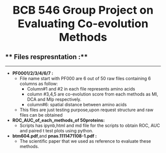 
<div style="text-align:center">
  <h1 style="font-weight:bold; font-size:36px">BCB 546 Group Project on Evaluating Co-evolution Methods</h1>
</div>

 ## ** Files respresntation :**
 ----
* **PF0001/2/3/4/6/7 :** 
  * File name start with PF000 are 6 out of 50 raw files containing 6 columns as follow:
    *  Column#1 and #2 in each file represents amino acids
    *  column #3,4,5 are co-evolution score from each methods as MI, DCA and MIp respectively.
    *  column#6: spatial distance between amino acids
  * This files are just testing purpose,upon request structure and raw files can be obtained
* **ROC_AUC_of_each_methods_of 50proteins:** 
  * Scripts has ipynb,html and md file for the scripts to obtain ROC, AUC and paired t test plots using python.
* **btm604.pdf**,and **pnas.1111471108-1.pdf :**  
  * The scientific paper that we used as reference to evaluate these methods.
